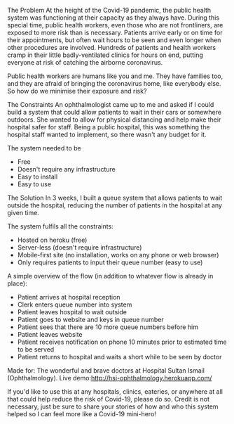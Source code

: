 The Problem
At the height of the Covid-19 pandemic, the public health system was functioning at their capacity as they always have. During this special time, public health workers, even those who are not frontliners, are exposed to more risk than is necessary. Patients arrive early or on time for their appointments, but often wait hours to be seen and even longer when other procedures are involved. Hundreds of patients and health workers cramp in their little badly-ventilated clinics for hours on end, putting everyone at risk of catching the airborne coronavirus.

Public health workers are humans like you and me. They have families too, and they are afraid of bringing the coronavirus home, like everybody else. So how do we minimise their exposure and risk?




The Constraints
An ophthalmologist came up to me and asked if I could build a system that could allow patients to wait in their cars or somewhere outdoors. She wanted to allow for physical distancing and help make their hospital safer for staff. Being a public hospital, this was something the hospital staff wanted to implement, so there wasn't any budget for it. 

The system needed to be 
- Free
- Doesn't require any infrastructure
- Easy to install
- Easy to use




The Solution
In 3 weeks, I built a queue system that allows patients to wait outside the hospital, reducing the number of patients in the hospital at any given time. 

The system fulfils all the constraints:
- Hosted on heroku (free)
- Server-less (doesn't require infrastructure)
- Mobile-first site (no installation, works on any phone or web browser)
- Only requires patients to input their queue number (easy to use)

A simple overview of the flow (in addition to whatever flow is already in place):
- Patient arrives at hospital reception
- Clerk enters queue number into system
- Patient leaves hospital to wait outside
- Patient goes to website and keys in queue number
- Patient sees that there are 10 more queue numbers before him
- Patient leaves website
- Patient receives notification on phone 10 minutes prior to estimated time to be served
- Patient returns to hospital and waits a short while to be seen by doctor



Made for: The wonderful  and brave doctors at Hospital Sultan Ismail (Ophthalmology).
Live demo:http://hsi-ophthalmology.herokuapp.com/

If you'd like to use this at any hospitals, clinics, eateries, or anywhere at all that could help reduce the risk of Covid-19, please do so. Credit is not necessary, just be sure to share your stories of how and who this system helped so I can feel more like a Covid-19 mini-hero!
